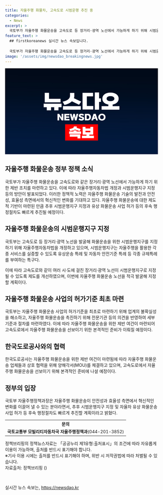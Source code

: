 ```yaml
---
title: 자율주행 화물차, 고속도로 시범운행 추진 중
categories:
  - News
excerpt: >
  국토부가 자율주행 화물운송을 고속도로 등 장거리·광역 노선에서 가능하게 하기 위해 시범운행지구 지정과 자율차 화물운송 사업의 허가기준을 마련하는 등 제반 여건을 개선하고 있다. 이에 따라 한국도로공사도 자율주행 화물운송을 위한 준비에 나서고 있으며, 국토부는 향후 고속도로 시범운행지구 지정과 자율차 유상 화물운송 사업 허가 등을 촉진할 계획이라 밝혔다. 자율주행 화물운송은 안전성과 효율성 면에서 혁신적인 변화를 가져올 수 있는 분야로 평가되고 있다. (현재 297자)
feature_text: >
  ## firstkoreanews 실시간 뉴스 속보입니다.

  국토부가 자율주행 화물운송을 고속도로 등 장거리·광역 노선에서 가능하게 하기 위해 시범운행지구 지정과 자율차 화물운송 사업의 허가기준을 마련하는 등 제반 여건을 개선하고 있다. 이에 따라 한국도로공사도 자율주행 화물운송을 위한 준비에 나서고 있으며, 국토부는 향후 고속도로 시범운행지구 지정과 자율차 유상 화물운송 사업 허가 등을 촉진할 계획이라 밝혔다. 자율주행 화물운송은 안전성과 효율성 면에서 혁신적인 변화를 가져올 수 있는 분야로 평가되고 있다. (현재 297자)
image: '/assets/img/newsdao_breakingnews.jpg'
---
```


<p><img src="/assets/img/newsdao_breakingnews.jpg" alt="firstkoreanews 속보" /></p>

<h2 data-ke-size="size26">자율주행 화물운송 정부 정책 소식</h2>

<p data-ke-size="size16">국토부가 자율주행 화물운송을 고속도로와 같은 장거리·광역 노선에서 가능하게 하기 위한 제반 조치를 마련하고 있다. 이에 따라 자율주행자동차법 개정과 시범운행지구 지정 등의 방안이 발표되었다. 이러한 정책적 노력은 자율주행 화물운송 기술의 발전과 안전성, 효율성 측면에서의 혁신적인 변화를 기대하고 있다. 자율주행 화물운송에 대한 제도적 기반이 마련된 만큼 추후 시범운행지구 지정과 유상 화물운송 사업 허가 등의 후속 행정절차도 빠르게 추진될 예정이다.</p>

<h2 data-ke-size="size24">자율주행 화물운송의 시범운행지구 지정</h2>

<p data-ke-size="size16">국토부는 고속도로 등 장거리·광역 노선을 발굴해 화물운송을 위한 시범운행지구를 지정하기 위해 자율주행자동차법을 개정하고 있으며, 시범운행지구는 자율주행을 활용한 각종 서비스를 실증할 수 있도록 유상운송 특례 및 자동차 안전기준 특례 등 각종 규제특례를 부여하는 특구다.</p>

<p data-ke-size="size16">이에 따라 고속도로와 같이 여러 시·도에 걸친 장거리·광역 노선이 시범운행지구로 지정될 수 있도록 제도를 개선하였으며, 이번에 자율주행 화물운송 노선을 적극 발굴해 지정할 계획이다.</p>

<h2 data-ke-size="size24">자율주행 화물운송 사업의 허가기준 최초 마련</h2>

<p data-ke-size="size16">국토부는 자율주행 화물운송 사업의 허가기준을 최초로 마련하기 위해 업계의 불확실성을 해소하고, 자율주행 화물운송을 촉진하기 위해 전문기관 등의 의견을 반영하여 세부기준과 절차를 마련하였다. 이에 따라 자율주행 화물운송을 위한 제반 여건이 마련되어 고속도로에서 자율주행 화물운송을 선보이기 위한 본격적인 준비가 이뤄질 예정이다.</p>

<h2 data-ke-size="size24">한국도로공사와의 협력</h2>

<p data-ke-size="size16">한국도로공사는 자율주행 화물운송을 위한 제반 여건이 마련됨에 따라 자율주행 화물운송 업체들과 상호 협력을 위해 양해각서(MOU)를 체결하고 있으며, 고속도로에서 자율주행 화물운송을 선보이기 위해 본격적인 준비에 나설 예정이다.</p>

<h2 data-ke-size="size24">정부의 입장</h2>

<p data-ke-size="size16">국토부 자율주행정책과장은 자율주행 화물운송이 안전성과 효율성 측면에서 혁신적인 변화를 이끌어 낼 수 있는 분야라면서, 추후 시범운행지구 지정 및 자율차 유상 화물운송 사업 허가 등 후속 행정절차도 빠르게 추진할 계획이라고 밝혔다.</p>

<table>
  <tr>
    <td style="text-align: center; height: 17px;"><b>문의</b></td>
  </tr>
  <tr>
    <td style="text-align: center; height: 17px;"><b>국토교통부 모빌리티자동차국 자율주행정책과</b>(044-201-3852)</td>
  </tr>
</table>

<p data-ke-size="size16">정책브리핑의 정책뉴스자료는 「공공누리 제1유형:출처표시」의 조건에 따라 자유롭게 이용이 가능하며, 출처를 반드시 표기해야 합니다. <br>※기사 이용 시에는 출처를 반드시 표기해야 하며, 위반 시 저작권법에 따라 처벌될 수 있습니다. <br>자료출처: 정책브리핑 ()</p>

<p data-ke-size="size16">&nbsp;</p>
실시간 뉴스 속보는, <a href="https://newsdao.kr" rel="dofollow">https://newsdao.kr</a>


